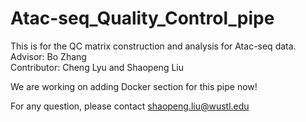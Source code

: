 # Atac-seq_Quality_Control_pipe
This is for the QC matrix construction and analysis for Atac-seq data.  
Advisor: Bo Zhang  
Contributor: Cheng Lyu and Shaopeng Liu  

We are working on adding Docker section for this pipe now!  

For any question, please contact shaopeng.liu@wustl.edu



